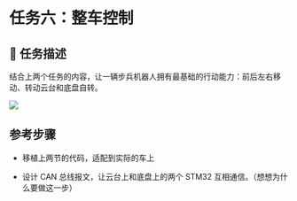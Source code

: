 # 任务六：整车控制

## 📃 任务描述

结合上两个任务的内容，让一辆步兵机器人拥有最基础的行动能力：前后左右移动、转动云台和底盘自转。

![](./assets/1.gif)

## 参考步骤

- 移植上两节的代码，适配到实际的车上

- 设计 CAN 总线报文，让云台上和底盘上的两个 STM32 互相通信。（想想为什么要做这一步）
